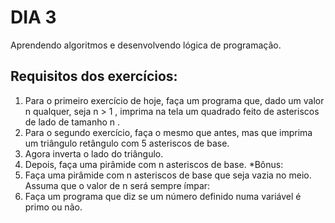 # DIA 3

Aprendendo algoritmos e desenvolvendo lógica de programação.

## Requisitos dos exercícios:
1. Para o primeiro exercício de hoje, faça um programa que, dado um valor n qualquer, seja n > 1 , imprima na tela um quadrado feito de asteriscos de lado de tamanho n . 
2. Para o segundo exercício, faça o mesmo que antes, mas que imprima um triângulo retângulo com 5 asteriscos de base.
3. Agora inverta o lado do triângulo.
4. Depois, faça uma pirâmide com n asteriscos de base.
*Bônus:
5. Faça uma pirâmide com n asteriscos de base que seja vazia no meio. Assuma que o valor de n será sempre ímpar:
6. Faça um programa que diz se um número definido numa variável é primo ou não.
